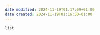 ```yaml
---
date modified: 2024-11-19T01:17:09+01:00
date created: 2024-11-19T01:16:50+01:00
---
```

```dataview
list
```